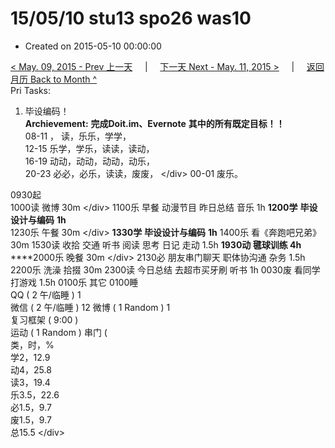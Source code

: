 # 15/05/10 stu13 spo26 was10

* Created on 2015-05-10 00:00:00

[&lt; May. 09, 2015 - Prev 上一天](d09.md)     \|     [下一天 Next - May. 11, 2015 &gt;](d11.md)     \|     [返回月历 Back to Month ^](index.md)   
Pri Tasks:  
1. 毕设编码！   
 **Archievement:** **完成Doit.im、Evernote**  **其中的所有既定目标！！**   
08-11 ， 读，乐乐，学学，  
12-15 乐学，学乐，读读，读动，  
16-19 动动，动动，动动，动乐，  
20-23 必必，必乐，读读，废废， &lt;/div&gt; 00-01 废乐。  
  
0930起  
1000读 微博 30m &lt;/div&gt; 1100乐 早餐 动漫节目 昨日总结 音乐 1h **1200学** **毕设设计与编码** **1h**   
1230乐 午餐 30m &lt;/div&gt; **1330学** **毕设设计与编码** **1h** 1400乐 看《奔跑吧兄弟》 30m 1530读 收拾 交通 听书 阅读 思考 日记 走动 1.5h **1930动 毽球训练 4h**   
****2000乐 晚餐 30m &lt;/div&gt; 2130必 朋友串门聊天 职体协沟通 杂务 1.5h   
 2200乐 洗澡 拾掇 30m 2300读 今日总结 去超市买牙刷 听书 1h 0030废 看同学打游戏 1.5h 0100乐 其它 0100睡   
 QQ \( 2 午/临睡 \) 1  
微信 \( 2 午/临睡 \) 12 微博 \( 1 Random \) 1   
 复习框架 \( 9:00 \)  
 运动 \( 1 Random \) 串门 \(   
类，时，%  
学2，12.9  
动4，25.8  
读3，19.4  
乐3.5，22.6  
必1.5，9.7  
废1.5，9.7  
总15.5 &lt;/div&gt;

